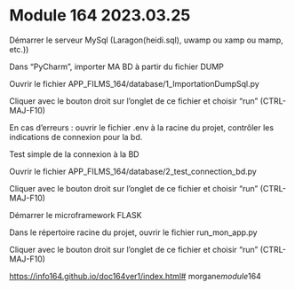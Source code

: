 # Module 164 2023.03.25

Démarrer le serveur MySql (Laragon(heidi.sql), uwamp ou xamp ou mamp, etc.))

Dans “PyCharm”, importer MA BD à partir du fichier DUMP

Ouvrir le fichier APP_FILMS_164/database/1_ImportationDumpSql.py

Cliquer avec le bouton droit sur l’onglet de ce fichier et choisir “run” (CTRL-MAJ-F10)

En cas d’erreurs : ouvrir le fichier .env à la racine du projet, contrôler les indications de connexion pour la bd.

Test simple de la connexion à la BD

Ouvrir le fichier APP_FILMS_164/database/2_test_connection_bd.py

Cliquer avec le bouton droit sur l’onglet de ce fichier et choisir “run” (CTRL-MAJ-F10)

Démarrer le microframework FLASK

Dans le répertoire racine du projet, ouvrir le fichier run_mon_app.py

Cliquer avec le bouton droit sur l’onglet de ce fichier et choisir “run” (CTRL-MAJ-F10)

https://info164.github.io/doc164ver1/index.html#   m o r g a n e _ m o d u l e _ 1 6 4 
 
 